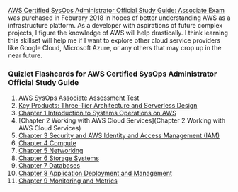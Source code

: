 [AWS Certified SysOps Administrator Official Study Guide: Associate Exam](https://www.amazon.com/Certified-SysOps-Administrator-Official-Study/dp/1119377420) was purchased in Feburary 2018 in hopes of better understanding AWS as a infrastructure platform. As a developer with aspirations of future complex projects, I figure the knowledge of AWS will help drastically. I think learning this skillset will help me if I want to explore other cloud service providers like Google Cloud,
Microsoft Azure, or any others that may crop up in the near future.

### Quizlet Flashcards for AWS Certified SysOps Administrator Official Study Guide
1. [AWS SysOps Associate Assessment Test](https://quizlet.com/320638874/flashcards)
1. [Key Products: Three-Tier Architecture and Serverless Design](https://quizlet.com/321048078/flashcards)
1. [Chapter 1 Introduction to Systems Operations on AWS](https://quizlet.com/321620371/flashcards)
1. [Chapter 2 Working with AWS Cloud Services](Chapter 2 Working with AWS Cloud Services)
1. [Chapter 3 Security and AWS Identity and Access Management (IAM)](https://quizlet.com/321844639/flashcards)
1. [Chapter 4 Compute](https://quizlet.com/322015831/flashcards)
1. [Chapter 5 Networking](https://quizlet.com/322147221/flashcards)
1. [Chapter 6 Storage Systems](https://quizlet.com/323013494/flashcards)
1. [Chapter 7 Databases](https://quizlet.com/327931064/flashcards)
1. [Chapter 8 Application Deployment and Management](https://quizlet.com/328250807/flashcards)
1. [Chapter 9 Monitoring and Metrics](https://quizlet.com/328429158/flashcards)

